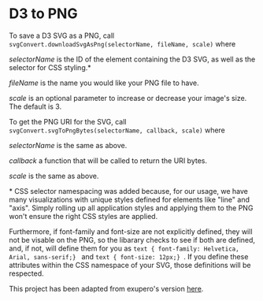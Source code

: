 D3 to PNG
============

To save a D3 SVG as a PNG, call ```svgConvert.downloadSvgAsPng(selectorName, fileName, scale)``` where

*selectorName* is the ID of the element containing the D3 SVG, as well as the selector for CSS styling.*

*fileName* is the name you would like your PNG file to have.

*scale* is an optional parameter to increase or decrease your image's size. The default is 3.

To get the PNG URI for the SVG, call ```svgConvert.svgToPngBytes(selectorName, callback, scale)``` where

*selectorName* is the same as above.

*callback* a function that will be called to return the URI bytes.

*scale* is the same as above.


\* CSS selector namespacing was added because, for our usage, we have many visualizations with unique styles defined for elements like "line" and "axis". Simply rolling up all application styles and applying them to the PNG won't ensure the right CSS styles are applied.

Furthermore, if font-family and font-size are not explicitly defined, they will not be visable on the PNG, so the libarary checks to see if both are defined, and, if not, will define them for you as ```text { font-family: Helvetica, Arial, sans-serif;} ``` and ```text { font-size: 12px;} ```. If you define these attributes within the CSS namespace of your SVG, those definitions will be respected.

This project has been adapted from exupero's version [here](https://github.com/exupero/saveSvgAsPng).